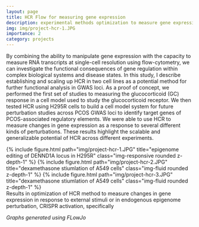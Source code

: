 ```yaml
---
layout: page
title: HCR Flow for measuring gene expression
description: experimental methods optimization to measure gene expression
img: img/project-hcr-1.JPG
importance: 2
category: projects
---
```


By combining the ability to manipulate gene expression with the capacity to measure RNA transcripts at single-cell resolution using flow-cytometry, we can investigate the functional consequences of gene regulation within complex biological systems and disease states. In this study, I describe establishing and scaling up HCR in two cell lines as a potential method for further functional analysis in GWAS loci. As a proof of concept, we performed the first set of studies to measuring the glucocorticoid (GC) response in a cell model used to study the glucocorticoid receptor.  We then tested HCR using H295R cells to build a cell model system for future perturbation studies across PCOS GWAS loci to identify target genes of PCOS-associated regulatory elements. We were able to use HCR to measure changes in gene expression as a response to several different kinds of perturbations. These results highlight the scalable and generalizable potential of HCR across different experiments.

<div class="row">
    <div class="col-sm mt-3 mt-md-0">
        {% include figure.html path="img/project-hcr-1.JPG" title="epigenome editing of DENND1A locus in H295R" class="img-responsive rounded z-depth-1" %}
         {% include figure.html path="img/project-hcr-2.JPG" title="dexamethasone stiumlation of A549 cells" class="img-fluid rounded z-depth-1" %}
        {% include figure.html path="img/project-hcr-3.JPG" title="dexamethasone stiumlation of A549 cells" class="img-fluid rounded z-depth-1" %}
    </div>

<div class="caption">
Results in optimization of HCR method to measure changes in gene expression in response to external stimuli or in endogenous epigenome perturbation, CRISPR activation, specifically
</div>

<i> Graphs generated using FLowJo </i>
